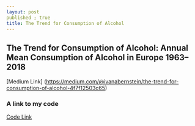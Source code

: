 ```yaml
---
layout: post
published ; true
title: The Trend for Consumption of Alcohol
---
```

## The Trend for Consumption of Alcohol: Annual Mean Consumption of Alcohol in Europe 1963–2018
[Medium Link] (https://medium.com/@ivanabernstein/the-trend-for-consumption-of-alcohol-4f7f12503c65)

### A link to my code
[Code Link](https://colab.research.google.com/drive/1v2A5se74wy8n5OGxDT6noBK55vln1zQT)
